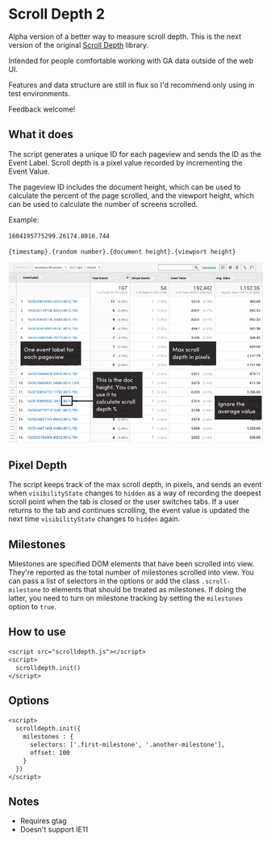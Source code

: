 # Scroll Depth 2
Alpha version of a better way to measure scroll depth. This is the next version of the original [Scroll Depth](https://github.com/robflaherty/scroll-depth) library.

Intended for people comfortable working with GA data outside of the web UI. 

Features and data structure are still in flux so I'd recommend only using in test environments.

Feedback welcome!

## What it does
The script generates a unique ID for each pageview and sends the ID as the Event Label. Scroll depth is a pixel value recorded by incrementing the Event Value.

The pageview ID includes the document height, which can be used to calculate the percent of the page scrolled, and the viewport height, which can be used to calculate the number of screens scrolled.

Example:

`1604195775299.26174.8016.744`

`{timestamp}.{random number}.{document height}.{viewport height}`

![Google Analytics Web UI Screenshot](scroll-depth-ga-data.png)

## Pixel Depth
The script keeps track of the max scroll depth, in pixels, and sends an event when `visibilityState` changes to `hidden` as a way of recording the deepest scroll point when the tab is closed or the user switches tabs. If a user returns to the tab and continues scrolling, the event value is updated the next time `visibilityState` changes to `hidden` again.

## Milestones
Milestones are specified DOM elements that have been scrolled into view. They're reported as the total number of milestones scrolled into view. You can pass a list of selectors in the options or add the class `.scroll-milestone` to elements that should be treated as milestones. If doing the latter, you need to turn on milestone tracking by setting the `milestones` option to `true`.

## How to use
```
<script src="scrolldepth.js"></script>
<script>
  scrolldepth.init()
</script>
```

## Options
```
<script>
  scrolldepth.init({
    milestones : {
      selectors: ['.first-milestone', '.another-milestone'],
      offset: 100
    }
  })
</script>
```


## Notes

- Requires gtag
- Doesn't support IE11

